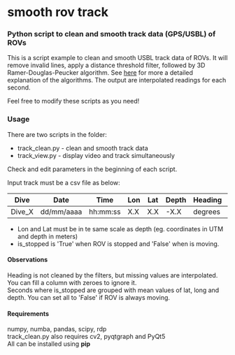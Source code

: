 # smooth rov track

### Python script to clean and smooth track data (GPS/USBL) of ROVs

This is a script example to clean and smooth USBL track data of ROVs. It will remove invalid lines, apply a distance threshold filter, followed by 3D Ramer-Douglas-Peucker algorithm. See [here](https://www.gpsvisualizer.com/tutorials/track_filters.html) for more a detailed explanation of the algorithms. The output are interpolated readings for each second.

Feel free to modify these scripts as you need!

### Usage
There are two scripts in the folder:
- track_clean.py - clean and smooth track data
- track_view.py - display video and track simultaneously

Check and edit parameters in the beginning of each script.

Input track must be a csv file as below:

|Dive|Date|Time|Lon|Lat|Depth|Heading|is_stopped|
|---|---|---|---|---|---|---|---|
|Dive_X|dd/mm/aaaa|hh:mm:ss|X.X|X.X|-X.X|degrees|True/False|

- Lon and Lat must be in te same scale as depth (eg. coordinates in UTM and depth in meters)
- is_stopped is 'True' when ROV is stopped and 'False' when is moving.

#### Observations
Heading is not cleaned by the filters, but missing values are interpolated. You can fill a column with zeroes to ignore it.<br>
Seconds where is_stopped are grouped with mean values of lat, long and depth. You can set all to 'False' if ROV is always moving.

#### Requirements
numpy, numba, pandas, scipy, rdp <br>
track_clean.py also requires cv2, pyqtgraph and PyQt5 <br>
All can be installed using **pip**
